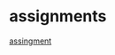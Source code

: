 # assignments
[assingment](https://github.com/lucatielemans/assignments/blob/master/assignment2.ipynb)
